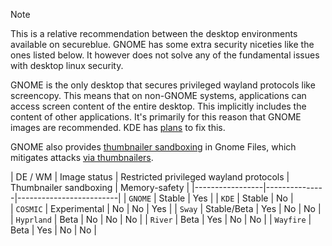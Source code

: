 > [!NOTE]
> This is a relative recommendation between the desktop environments available on secureblue. GNOME has some extra security niceties like the ones listed below. It however does not solve any of the fundamental issues with desktop linux security.

GNOME is the only desktop that secures privileged wayland protocols like screencopy. This means that on non-GNOME systems, applications can access screen content of the entire desktop. This implicitly includes the content of other applications. It's primarily for this reason that GNOME images are recommended. KDE has [plans](https://invent.kde.org/plasma/xdg-desktop-portal-kde/-/issues/7) to fix this.

GNOME also provides [thumbnailer sandboxing](https://gitlab.gnome.org/GNOME/gnome-desktop/-/issues/213) in Gnome Files, which mitigates attacks [via thumbnailers](https://scarybeastsecurity.blogspot.com/2016/11/0day-exploit-compromising-linux-desktop.html).


| DE / WM   | Image status | Restricted privileged wayland protocols | Thumbnailer sandboxing | Memory-safety |
|-----------------|---------------|-------------------------|
| `GNOME`         | Stable        | Yes                     |
| `KDE`           | Stable        | No     |  
| `COSMIC`        | Experimental  | No       |  No  |  Yes |
| `Sway`          | Stable/Beta   | Yes       |  No  |  No |
| `Hyprland`      | Beta          | No       |  No  |  No |
| `River`         | Beta          | Yes       |  No  |  No |
| `Wayfire`       | Beta          | Yes       |  No  |  No |